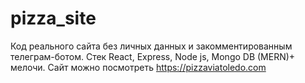 # pizza_site

Код реального сайта без личных данных и закомментированным телеграм-ботом.
Стек React, Express, Node js, Mongo DB (MERN)+ мелочи.
Сайт можно посмотреть https://pizzaviatoledo.com

